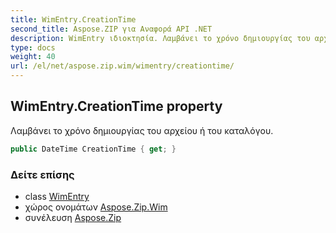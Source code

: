 ```yaml
---
title: WimEntry.CreationTime
second_title: Aspose.ZIP για Αναφορά API .NET
description: WimEntry ιδιοκτησία. Λαμβάνει το χρόνο δημιουργίας του αρχείου ή του καταλόγου.
type: docs
weight: 40
url: /el/net/aspose.zip.wim/wimentry/creationtime/
---
```

## WimEntry.CreationTime property

Λαμβάνει το χρόνο δημιουργίας του αρχείου ή του καταλόγου.

```csharp
public DateTime CreationTime { get; }
```

### Δείτε επίσης

* class [WimEntry](../)
* χώρος ονομάτων [Aspose.Zip.Wim](../../wimentry/)
* συνέλευση [Aspose.Zip](../../../)


